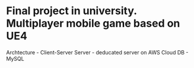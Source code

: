 # Final project in university. Multiplayer mobile game based on UE4
Archtecture - Client-Server
Server - deducated server on AWS
Cloud DB - MySQL
